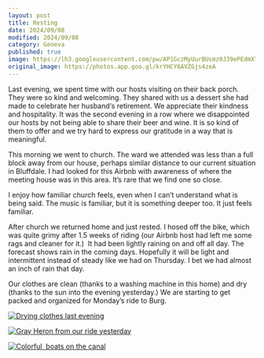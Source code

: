 ```yaml
---
layout: post
title: Resting
date: 2024/09/08
modified: 2024/09/08
category: Geneva
published: true
image: https://lh3.googleusercontent.com/pw/AP1GczMyUurBUsmz0J39ePEdmXlGjJ1hbXVto1b_GC4FTMtdWwHMfO7NmGlBKbFKN8wtLsnW9SA-G-DsHRJNjlwHHJAbPh6Ys44hYhWC1fftro_H6DbRe_Zh=s0-no
original_image: https://photos.app.goo.gl/krYHCY6AVZGjs4zeA
---
```


Last evening, we spent time with our hosts visiting on their back porch. They were so kind and welcoming. They shared with us a dessert she had made to celebrate her husband‘s retirement. We appreciate their kindness and hospitality. It was the second evening in a row where we disappointed our hosts by not being able to share their beer and wine. It is so kind of them to offer and we try hard to express our gratitude in a way that is meaningful. 

This morning we went to church. The ward we attended was less than a full block away from our house, perhaps similar distance to our current situation in Bluffdale. I had looked for this Airbnb with awareness of where the meeting house was in this area. It’s rare that we find one so close.

I enjoy how familiar church feels, even when I can’t understand what is being said. The music is familiar, but it is something deeper too. It just feels familiar.

After church we returned home and just rested. I hosed off the bike, which was quite grimy after 1.5 weeks of riding (our Airbnb host had left me some rags and cleaner for it.)  It had been lightly raining on and off all day. The forecast shows rain in the coming days. Hopefully it will be light and intermittent instead of steady like we had on Thursday. I bet we had almost an inch of rain that day.

Our clothes are clean (thanks to a washing machine in this home) and dry (thanks to the sun into the evening yesterday.) We are starting to get packed and organized for Monday’s ride to Burg.

[![Drying clothes last evening ](https://lh3.googleusercontent.com/pw/AP1GczMPPAC7Radw7hCfpCV8PgJeFHP90z_ZGebLGQ7HmMWvK3uBfXLEeeyel2smRBmG30ftfCHqt4ROeqCtnNcZL3JX1DeAAZQ9nAjA6rqDJ3rYHK4dVPBW=s0-no)](https://photos.app.goo.gl/CbvkCAoz8yYmpJpM9)

[![Gray Heron from our ride yesterday](https://lh3.googleusercontent.com/pw/AP1GczMDsIdgA_QtreS456uqexVpTel6Fv_wcFaC6wUjD0Ndh3B2G8O2OonLDhHIcKtFOBJui8TH0Fv3z2NwmjJEh5ZoHkpS2q0oeIBCbWt8sWr-kW07EFrZ=s0-no)](https://photos.app.goo.gl/n5va5s9ZG6nbRuea7)

[![Colorful  boats on the canal](https://lh3.googleusercontent.com/pw/AP1GczO7MLLPZ3Jpd5d5GN0eJaoWWKKQGD3ws6VQXG3OsPrgHGkOPTH0dNwu7-spIElkoRWBeRPy__yZ5yXm_2fpPQ-NxQQDvKn3zc99fPAo6AAIiZC4G9m5=s0-no)](https://photos.app.goo.gl/memSk5a7DKviLoXw7)



